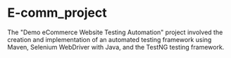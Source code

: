 # E-comm_project
The "Demo eCommerce Website Testing Automation" project involved the creation and implementation of an automated testing framework using Maven, Selenium WebDriver with Java, and the TestNG testing framework. 
